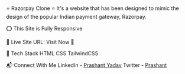 ⭐ Razorpay Clone ⭐
It's a website that has been designed to mimic the design of the popular Indian payment gateway, Razorpay.

⭕ This Site is Fully Responsive


📌 Live Site URL: Visit Now 🚀

📌 Tech Stack
HTML  CSS  TailwindCSS 


📬 Connect With Me
LinkedIn - [Prashant Yadav](https://github.com/prashant16102000)
Twitter - [Prashant](https://twitter.com/Prashant_12160)
